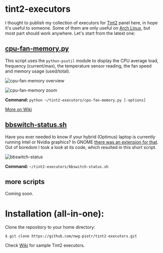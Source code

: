 # tint2-executors
I thought to publish my collection of executors for [Tint2](https://gitlab.com/o9000/tint2) panel here, in hope it's useful to someone. Some of them are only
useful on [Arch Linux](https://www.archlinux.org), but most part should work anywhere. Let's start from the latest one:

## [cpu-fan-memory.py](cpu-fan-memory.py)
This script uses the `python-psutil` module to display the CPU average load, frequency (current/max),
the temperature sensor reading, the fan speed and memory usage (used/total).

![cpu-fan-memory overview](http://nwg.pl/wiki-tint2-executors/cpu-fan-memory-overview.png)

![cpu-fan-memory zoom](http://nwg.pl/wiki-tint2-executors/cpu-fan-memory-zoom.png)

**Command:** `python ~/tint2-executors/cpu-fan-memory.py [-options]`

[More on Wiki](https://github.com/nwg-piotr/tint2-executors/wiki/CPU-load,-fan-speed,-memory-usage)

## [bbswitch-status.sh](https://github.com/nwg-piotr/tint2-executors/blob/master/bbswitch-status.sh)

Have you ever needed to know if your hybrid (Optimus) laptop is currently running Intel or Nvidia graphics? In GNOME [there was an extension for that](https://extensions.gnome.org/extension/1100/bumblebee-status). Out of boredom I took a look at its code, which resulted in this short script.

![bbswitch-status](http://nwg.pl/wiki-tint2-executors/bumblebee-status.png)

**Command:** `~/tint2-executors/bbswitch-status.sh`

## more scripts 
Coming soon.

# Installation (all-in-one):

Clone the repository to your home directory:

`$ git clone https://github.com/nwg-piotr/tint2-executors.git`

Check [Wiki](https://github.com/nwg-piotr/tint2-executors/wiki) for sample Tint2 executors.
